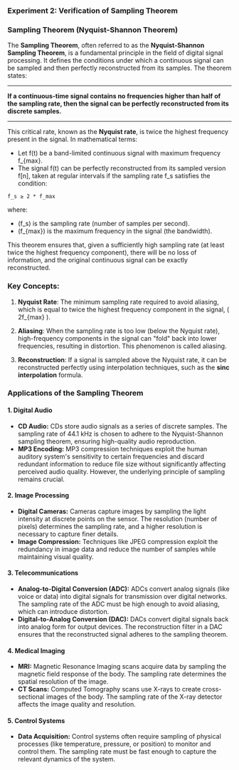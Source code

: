 ### Experiment 2: Verification of Sampling Theorem


### Sampling Theorem (Nyquist-Shannon Theorem)

The **Sampling Theorem**, often referred to as the **Nyquist-Shannon Sampling Theorem**, is a fundamental principle in the field of digital signal processing. It defines the conditions under which a continuous signal can be sampled and then perfectly reconstructed from its samples. The theorem states:

---

**If a continuous-time signal contains no frequencies higher than half of the sampling rate, then the signal can be perfectly reconstructed from its discrete samples.**

---

This critical rate, known as the **Nyquist rate**, is twice the highest frequency present in the signal. In mathematical terms:

- Let f(t) be a band-limited continuous signal with maximum frequency f_{max}.
- The signal f(t) can be perfectly reconstructed from its sampled version f[n], taken at regular intervals if the sampling rate f_s satisfies the condition:

`f_s ≥ 2 * f_max`


where:
- \(f_s\) is the sampling rate (number of samples per second).
- \(f_{max}\) is the maximum frequency in the signal (the bandwidth).

This theorem ensures that, given a sufficiently high sampling rate (at least twice the highest frequency component), there will be no loss of information, and the original continuous signal can be exactly reconstructed.

### Key Concepts:

1. **Nyquist Rate**: The minimum sampling rate required to avoid aliasing, which is equal to twice the highest frequency component in the signal, \( 2f_{max} \).

2. **Aliasing**: When the sampling rate is too low (below the Nyquist rate), high-frequency components in the signal can "fold" back into lower frequencies, resulting in distortion. This phenomenon is called aliasing.

3. **Reconstruction**: If a signal is sampled above the Nyquist rate, it can be reconstructed perfectly using interpolation techniques, such as the **sinc interpolation** formula.

### Applications of the Sampling Theorem


#### 1. **Digital Audio**
* **CD Audio:** CDs store audio signals as a series of discrete samples. The sampling rate of 44.1 kHz is chosen to adhere to the Nyquist-Shannon sampling theorem, ensuring high-quality audio reproduction.
* **MP3 Encoding:** MP3 compression techniques exploit the human auditory system's sensitivity to certain frequencies and discard redundant information to reduce file size without significantly affecting perceived audio quality. However, the underlying principle of sampling remains crucial.

#### 2. **Image Processing**
* **Digital Cameras:** Cameras capture images by sampling the light intensity at discrete points on the sensor. The resolution (number of pixels) determines the sampling rate, and a higher resolution is necessary to capture finer details.
* **Image Compression:** Techniques like JPEG compression exploit the redundancy in image data and reduce the number of samples while maintaining visual quality.

#### 3. **Telecommunications**
* **Analog-to-Digital Conversion (ADC):** ADCs convert analog signals (like voice or data) into digital signals for transmission over digital networks. The sampling rate of the ADC must be high enough to avoid aliasing, which can introduce distortion.
* **Digital-to-Analog Conversion (DAC):** DACs convert digital signals back into analog form for output devices. The reconstruction filter in a DAC ensures that the reconstructed signal adheres to the sampling theorem.

#### 4. **Medical Imaging**
* **MRI:** Magnetic Resonance Imaging scans acquire data by sampling the magnetic field response of the body. The sampling rate determines the spatial resolution of the image.
* **CT Scans:** Computed Tomography scans use X-rays to create cross-sectional images of the body. The sampling rate of the X-ray detector affects the image quality and resolution.

#### 5. **Control Systems**
* **Data Acquisition:** Control systems often require sampling of physical processes (like temperature, pressure, or position) to monitor and control them. The sampling rate must be fast enough to capture the relevant dynamics of the system.

